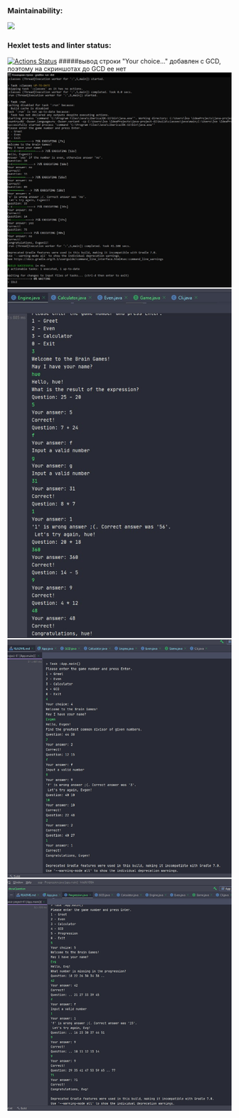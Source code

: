 ### Maintainability:
<a href="https://codeclimate.com/github/Evgenii-Smetanin/java-project-61/maintainability"><img src="https://api.codeclimate.com/v1/badges/11860e1f6a28b08c6728/maintainability" /></a>
### Hexlet tests and linter status:
[![Actions Status](https://github.com/Evgenii-Smetanin/java-project-61/actions/workflows/hexlet-check.yml/badge.svg)](https://github.com/Evgenii-Smetanin/java-project-61/actions)
#####вывод строки "Your choice..." добавлен c GCD, поэтому на скриншотах до GCD ее нет
![Cкриншот Even](src/main/resources/Screenshot.jpg)
![Cкриншот Calculator](src/main/resources/Screenshot_2.jpg)
![Cкриншот GCD](src/main/resources/Screenshot_3.jpg)
![Cкриншот Progression](src/main/resources/Screenshot_4.jpg)